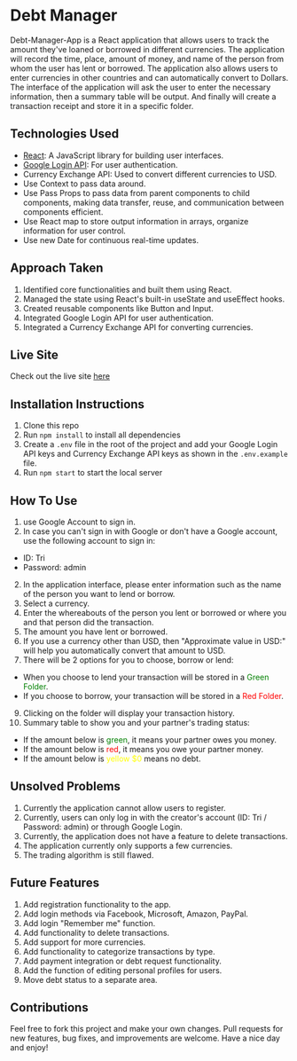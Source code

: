 # Debt Manager

Debt-Manager-App is a React application that allows users to track the amount they've loaned or borrowed in different currencies.
The application will record the time, place, amount of money, and name of the person from whom the user has lent or borrowed.
The application also allows users to enter currencies in other countries and can automatically convert to Dollars.
The interface of the application will ask the user to enter the necessary information, then a summary table will be output. And finally will create a transaction receipt and store it in a specific folder.

## Technologies Used

- [React](https://reactjs.org/): A JavaScript library for building user interfaces.
- [Google Login API](https://developers.google.com/identity/sign-in/web/sign-in): For user authentication.
- Currency Exchange API: Used to convert different currencies to USD.
- Use Context to pass data around.
- Use Pass Props to pass data from parent components to child components, making data transfer, reuse, and communication between components efficient.
- Use React map to store output information in arrays, organize information for user control.
- Use new Date for continuous real-time updates.

## Approach Taken

1. Identified core functionalities and built them using React.
2. Managed the state using React's built-in useState and useEffect hooks.
3. Created reusable components like Button and Input.
4. Integrated Google Login API for user authentication.
5. Integrated a Currency Exchange API for converting currencies.

## Live Site

Check out the live site [here](https://talentran.github.io/Mod-2-React-App-Project---Debt-Manager/)

## Installation Instructions

1. Clone this repo
2. Run `npm install` to install all dependencies
3. Create a `.env` file in the root of the project and add your Google Login API keys and Currency Exchange API keys as shown in the `.env.example` file.
4. Run `npm start` to start the local server

## How To Use
1. use Google Account to sign in. 
2. In case you can't sign in with Google or don't have a Google account, use the following account to sign in:
- ID: Tri
- Password: admin
2. In the application interface, please enter information such as the name of the person you want to lend or borrow.
3. Select a currency.
4. Enter the whereabouts of the person you lent or borrowed or where you and that person did the transaction.
5. The amount you have lent or borrowed.
6. If you use a currency other than USD, then "Approximate value in USD:" will help you automatically convert that amount to USD.
7. There will be 2 options for you to choose, borrow or lend:
- When you choose to lend your transaction will be stored in a <span style="color: green">Green Folder</span>.
- If you choose to borrow, your transaction will be stored in a <span style="color: red">Red Folder</span>.
9. Clicking on the folder will display your transaction history.
10. Summary table to show you and your partner's trading status:
- If the amount below is <span style="color: green">green</span>, it means your partner owes you money.
- If the amount below is <span style="color: red">red</span>, it means you owe your partner money.
- If the amount below is <span style="color: yellow">yellow $0</span> means no debt.

## Unsolved Problems

1. Currently the application cannot allow users to register.
2. Currently, users can only log in with the creator's account (ID: Tri / Password: admin) or through Google Login.
3. Currently, the application does not have a feature to delete transactions.
4. The application currently only supports a few currencies.
5. The trading algorithm is still flawed.

## Future Features

1. Add registration functionality to the app.
2. Add login methods via Facebook, Microsoft, Amazon, PayPal.
3. Add login "Remember me" function.
4. Add functionality to delete transactions.
5. Add support for more currencies.
6. Add functionality to categorize transactions by type.
7. Add payment integration or debt request functionality.
8. Add the function of editing personal profiles for users.
9. Move debt status to a separate area.

## Contributions

Feel free to fork this project and make your own changes. Pull requests for new features, bug fixes, and improvements are welcome.
Have a nice day and enjoy!
